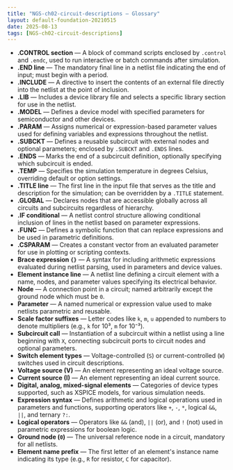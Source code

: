 ```yaml
---
title: "NGS-ch02-circuit-descriptions — Glossary"
layout: default-foundation-20210515
date: 2025-08-13
tags: [NGS-ch02-circuit-descriptions]
---
```


- **.CONTROL section** — A block of command scripts enclosed by `.control` and `.endc`, used to run interactive or batch commands after simulation.  
- **.END line** — The mandatory final line in a netlist file indicating the end of input; must begin with a period.  
- **.INCLUDE** — A directive to insert the contents of an external file directly into the netlist at the point of inclusion.  
- **.LIB** — Includes a device library file and selects a specific library section for use in the netlist.  
- **.MODEL** — Defines a device model with specified parameters for semiconductor and other devices.  
- **.PARAM** — Assigns numerical or expression-based parameter values used for defining variables and expressions throughout the netlist.  
- **.SUBCKT** — Defines a reusable subcircuit with external nodes and optional parameters; enclosed by `.SUBCKT` and `.ENDS` lines.  
- **.ENDS** — Marks the end of a subcircuit definition, optionally specifying which subcircuit is ended.  
- **.TEMP** — Specifies the simulation temperature in degrees Celsius, overriding default or option settings.  
- **.TITLE line** — The first line in the input file that serves as the title and description for the simulation; can be overridden by a `.TITLE` statement.  
- **.GLOBAL** — Declares nodes that are accessible globally across all circuits and subcircuits regardless of hierarchy.  
- **.IF conditional** — A netlist control structure allowing conditional inclusion of lines in the netlist based on parameter expressions.  
- **.FUNC** — Defines a symbolic function that can replace expressions and be used in parametric definitions.  
- **.CSPARAM** — Creates a constant vector from an evaluated parameter for use in plotting or scripting contexts.  
- **Brace expression `{}`** — A syntax for including arithmetic expressions evaluated during netlist parsing, used in parameters and device values.  
- **Element instance line** — A netlist line defining a circuit element with a name, nodes, and parameter values specifying its electrical behavior.  
- **Node** — A connection point in a circuit; named arbitrarily except the ground node which must be `0`.  
- **Parameter** — A named numerical or expression value used to make netlists parametric and reusable.  
- **Scale factor suffixes** — Letter codes like `k`, `m`, `u` appended to numbers to denote multipliers (e.g., `k` for 10³, `m` for 10⁻³).  
- **Subcircuit call** — Instantiation of a subcircuit within a netlist using a line beginning with `X`, connecting subcircuit ports to circuit nodes and optional parameters.  
- **Switch element types** — Voltage-controlled (`S`) or current-controlled (`W`) switches used in circuit descriptions.  
- **Voltage source (V)** — An element representing an ideal voltage source.  
- **Current source (I)** — An element representing an ideal current source.  
- **Digital, analog, mixed-signal elements** — Categories of device types supported, such as XSPICE models, for various simulation needs.  
- **Expression syntax** — Defines arithmetic and logical operations used in parameters and functions, supporting operators like `+`, `-`, `*`, logical `&&`, `||`, and ternary `?:`.  
- **Logical operators** — Operators like `&&` (and), `||` (or), and `!` (not) used in parametric expressions for boolean logic.  
- **Ground node (`0`)** — The universal reference node in a circuit, mandatory for all netlists.  
- **Element name prefix** — The first letter of an element's instance name indicating its type (e.g., `R` for resistor, `C` for capacitor).

